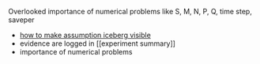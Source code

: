 Overlooked importance of numerical problems like S, M, N, P, Q, time step, saveper
-   [how to make assumption iceberg visible](https://github.com/Data4DM/BayesSD/discussions/43)
- evidence are logged in [[experiment summary]]
- importance of numerical problems